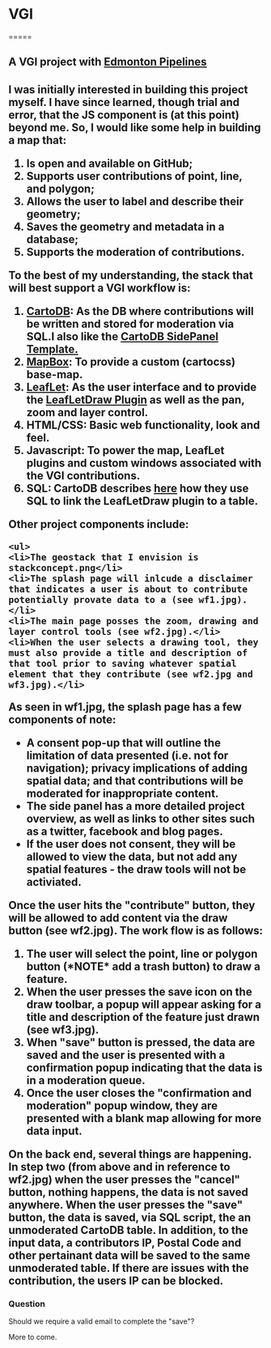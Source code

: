 <h1>VGI</h1>
=====

<h2>A VGI project with <a href="http://edmontonpipelines.org/">Edmonton Pipelines</a><h2>

<p>I was initially interested in building this project myself.  I have since learned, though trial and error, that the JS component is (at this point) beyond me.  So, I would like some help in building a map that:
<ol>
<li>Is open and available on GitHub;</li>
<li>Supports user contributions of point, line, and polygon;</li>
<li>Allows the user to label and describe their geometry;</li>
<li>Saves the geometry and metadata in a database;</li>
<li>Supports the moderation of contributions.</li>
</ol></p>

<p>To the best of my understanding, the stack that will best support a VGI workflow is:
<ol>
<li><a href="http://cartodb.com/">CartoDB</a>: As the DB where contributions will be written and stored for moderation via SQL.I also like the <a href="https://github.com/CartoDB/cartodb-publishing-templates">CartoDB SidePanel Template.</a></li>
<li><a href="https://www.mapbox.com/"> MapBox</a>: To provide a custom (cartocss) base-map.</li>
<li><a href="http://leafletjs.com/">LeafLet</a>: As the user interface and to provide the <a href="https://github.com/Leaflet/Leaflet.draw">LeafLetDraw Plugin</a> as well as the pan, zoom and layer control.</li>
<li>HTML/CSS: Basic web functionality, look and feel.</li>
<li>Javascript: To power the map, LeafLet plugins and custom windows associated with the VGI contributions.</li>
<li>SQL: CartoDB describes <a href="http://blog.cartodb.com/post/53510434258/read-and-write-to-cartodb-with-the-leaflet-draw-plugin"> here</a> how they use SQL to link the LeafLetDraw plugin to a table.
</ol>
</p>

<p>
	Other project components include:

	
	<ul>
	<li>The geostack that I envision is stackconcept.png</li>
	<li>The splash page will inlcude a disclaimer that indicates a user is about to contribute potentially provate data to a (see wf1.jpg).</li>
	<li>The main page posses the zoom, drawing and layer control tools (see wf2.jpg).</li>
	<li>When the user selects a drawing tool, they must also provide a title and description of that tool prior to saving whatever spatial element that they contribute (see wf2.jpg and wf3.jpg).</li>

</p>

<p>
As seen in wf1.jpg, the splash page has a few components of note:
	<ul>
		<li>A consent pop-up that will outline the limitation of data presented (i.e. not for navigation); privacy implications of adding spatial data; and that contributions will be moderated for inappropriate content.</li>
		<li>The side panel has a more detailed project overview, as well as links to other sites such as a twitter, facebook and blog pages.</li>
		<li>If the user does not consent, they will be allowed to view the data, but not add any spatial features - the draw tools will not be activiated.</li>
	</ul>
</p>

<p>
Once the user hits the "contribute" button, they will be allowed to add content via the draw button (see wf2.jpg). The work flow is as follows:
	<ol>	
		<li>The user will select the point, line or polygon button (*NOTE* add a trash button) to draw a feature. </li>
		<li>When the user presses the save icon on the draw toolbar, a popup will appear asking for a title and description of the feature just drawn (see wf3.jpg).</li> 
		<li>When "save" button is pressed, the data are saved and the user is presented with a confirmation popup indicating that the data is in a moderation queue.</li>
		<li>Once the user closes the "confirmation and moderation" popup window, they are presented with a blank map allowing for more data input.</li>
	</ol>
</p>

<p>
On the back end, several things are happening.  In step two (from above and in reference to wf2.jpg) when the user presses the "cancel" button, nothing happens, the data is not saved anywhere. When the user presses the "save" button, the data is saved, via SQL script, the an unmoderated CartoDB table.  In addition, to the input data, a contributors IP, Postal Code and other pertainant data will be saved to the same unmoderated table.  If there are issues with the contribution, the users IP can be blocked.
</p>

<h3>Question</h3>
<p>Should we require a valid email to complete the "save"? </p>

<p>
	More to come.
	
</p>
